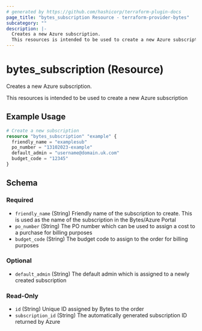 ```yaml
---
# generated by https://github.com/hashicorp/terraform-plugin-docs
page_title: "bytes_subscription Resource - terraform-provider-bytes"
subcategory: ""
description: |-
  Creates a new Azure subscription.
  This resources is intended to be used to create a new Azure subscription
---
```


# bytes_subscription (Resource)

Creates a new Azure subscription.

This resources is intended to be used to create a new Azure subscription

## Example Usage

```terraform
# Create a new subscription
resource "bytes_subscription" "example" {
  friendly_name = "examplesub"
  po_number = "13102023-example"
  default_admin = "username@domain.uk.com"
  budget_code = "12345"
}
```

<!-- schema generated by tfplugindocs -->
## Schema

### Required

- `friendly_name` (String) Friendly name of the subscription to create. This is used as the name of the subscription in the Bytes/Azure Portal
- `po_number` (String) The PO number which can be used to assign a cost to a purchase for billing purposes
- `budget_code` (String) The budget code to assign to the order for billing purposes

### Optional

- `default_admin` (String) The default admin which is assigned to a newly created subscription

### Read-Only

- `id` (String) Unique ID assigned by Bytes to the order
- `subscription_id` (String) The automatically generated subscription ID returned by Azure
